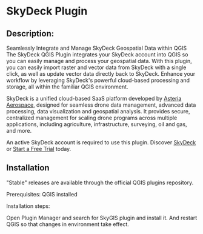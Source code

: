 
# SkyDeck Plugin

## Description:

Seamlessly Integrate and Manage SkyDeck Geospatial Data within QGIS
The SkyDeck QGIS Plugin integrates your SkyDeck account into QGIS so you can easily manage and process your geospatial data. With this plugin, you can easily import raster and vector data from SkyDeck with a single click, as well as update vector data directly back to SkyDeck. Enhance your workflow by leveraging SkyDeck's powerful cloud-based processing and storage, all within the familiar QGIS environment.

SkyDeck is a unified cloud-based SaaS platform developed by [Asteria Aerospace](https://asteria.co.in/), designed for seamless drone data management, advanced data processing, data visualization and geospatial analysis. It provides secure, centralized management for scaling drone programs across multiple applications, including agriculture, infrastructure, surveying, oil and gas, and more.

An active SkyDeck account is required to use this plugin. Discover [SkyDeck](https://asteria.co.in/skydeck) or [Start a Free Trial](https://skydeck.asteria.co.in/ui/onboarding) today.


## Installation

"Stable" releases are available through the official QGIS plugins repository.

Prerequisites:
QGIS installed


Installation steps:

Open Plugin Manager and search for SkyGIS plugin and install it.
And restart QGIS so that changes in environment take effect.    